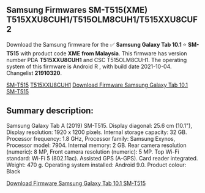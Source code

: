 <h2>Samsung Firmwares SM-T515(XME) T515XXU8CUH1/T515OLM8CUH1/T515XXU8CUF2</h2>
Download the Samsung firmware for the ✅ <strong>Samsung Galaxy Tab 10.1 </strong> ⭐ <strong>SM-T515</strong> with product code <strong>XME</strong> <strong> from Malaysia</strong>. This firmware has version number PDA <strong>T515XXU8CUH1</strong> and CSC T515OLM8CUH1. The operating system of this firmware is Android R , with build date 2021-10-04. Changelist <strong>21910320</strong>.


[SM-T515](https://samfirm.shop/samsung/model/SM-T515)
[T515XXU8CUH1](https://samfirm.shop/samsung/pda/T515XXU8CUH1)
[Download Firmware Samsung Galaxy Tab 10.1 SM-T515](https://samfirm.shop/samsung/firmware/462470)
<h2>Summary description:</h2>
<p>Samsung Galaxy Tab A (2019) SM-T515. Display diagonal: 25.6 cm (10.1"), Display resolution: 1920 x 1200 pixels. Internal storage capacity: 32 GB. Processor frequency: 1.8 GHz, Processor family: Samsung Exynos, Processor model: 7904. Internal memory: 2 GB. Rear camera resolution (numeric): 8 MP, Front camera resolution (numeric): 5 MP. Top Wi-Fi standard: Wi-Fi 5 (802.11ac). Assisted GPS (A-GPS). Card reader integrated. Weight: 470 g. Operating system installed: Android 9.0. Product colour: Black</p>


[Download Firmware Samsung Galaxy Tab 10.1 SM-T515](https://samfirm.shop/samsung/firmware/462470)
